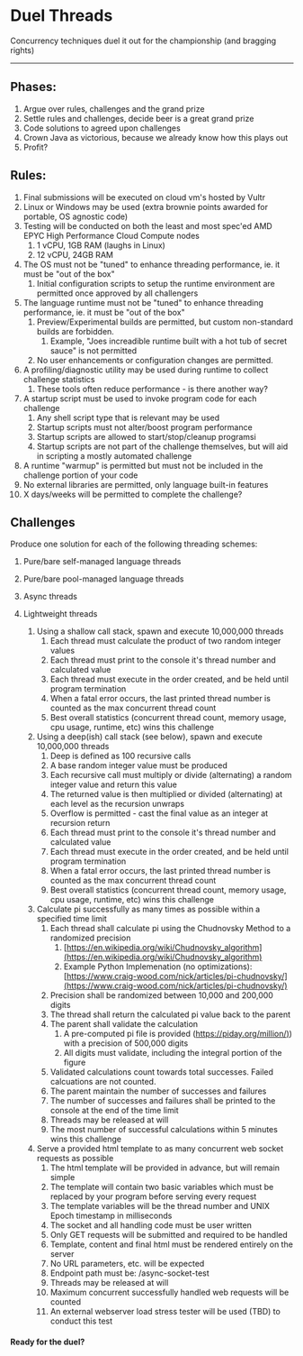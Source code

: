 # Duel Threads

Concurrency techniques duel it out for the championship (and bragging rights)

--------------------------------------------------------------------------------------------

## Phases:

1) Argue over rules, challenges and the grand prize
2) Settle rules and challenges, decide beer is a great grand prize
3) Code solutions to agreed upon challenges
4) Crown Java as victorious, because we already know how this plays out
5) Profit?

## Rules:

1) Final submissions will be executed on cloud vm's hosted by Vultr
2) Linux or Windows may be used (extra brownie points awarded for portable, OS agnostic code)
3) Testing will be conducted on both the least and most spec'ed AMD EPYC High Performance Cloud Compute nodes
    1) 1 vCPU, 1GB RAM (laughs in Linux)
    2) 12 vCPU, 24GB RAM
4) The OS must not be "tuned" to enhance threading performance, ie. it must be "out of the box"
    1) Initial configuration scripts to setup the runtime environment are permitted once approved by all challengers
5) The language runtime must not be "tuned" to enhance threading performance, ie. it must be "out of the box"
    1) Preview/Experimental builds are permitted, but custom non-standard builds are forbidden.
        1) Example, "Joes increadible runtime built with a hot tub of secret sauce" is not permitted
    3) No user enhancements or configuration changes are permitted.
6) A profiling/diagnostic utility may be used during runtime to collect challenge statistics
    1) These tools often reduce performance - is there another way?
7) A startup script must be used to invoke program code for each challenge
    1) Any shell script type that is relevant may be used
    2) Startup scripts must not alter/boost program performance
    3) Startup scripts are allowed to start/stop/cleanup programsi
    4) Startup scripts are not part of the challenge themselves, but will aid in scripting a mostly automated challenge
8) A runtime "warmup" is permitted but must not be included in the challenge portion of your code
9) No external libraries are permitted, only language built-in features
10) X days/weeks will be permitted to complete the challenge?

## Challenges

Produce one solution for each of the following threading schemes:

1) Pure/bare self-managed language threads
2) Pure/bare pool-managed language threads
3) Async threads
4) Lightweight threads

    1) Using a shallow call stack, spawn and execute 10,000,000 threads
        1) Each thread must calculate the product of two random integer values
        2) Each thread must print to the console it's thread number and calculated value
        3) Each thread must execute in the order created, and be held until program termination
        4) When a fatal error occurs, the last printed thread number is counted as the max concurrent thread count
        5) Best overall statistics (concurrent thread count, memory usage, cpu usage, runtime, etc) wins this challenge
    2) Using a deep(ish) call stack (see below), spawn and execute 10,000,000 threads
        1) Deep is defined as 100 recursive calls
        2) A base random integer value must be produced
        3) Each recursive call must multiply or divide (alternating) a random integer value and return this value
        4) The returned value is then multiplied or divided (alternating) at each level as the recursion unwraps
        5) Overflow is permitted - cast the final value as an integer at recursion return
        6) Each thread must print to the console it's thread number and calculated value
        7) Each thread must execute in the order created, and be held until program termination
        8) When a fatal error occurs, the last printed thread number is counted as the max concurrent thread count
        9) Best overall statistics (concurrent thread count, memory usage, cpu usage, runtime, etc) wins this challenge
    3) Calculate pi successfully as many times as possible within a specified time limit
        1) Each thread shall calculate pi using the Chudnovsky Method to a randomized precision
            1) [https://en.wikipedia.org/wiki/Chudnovsky_algorithm](https://en.wikipedia.org/wiki/Chudnovsky_algorithm)
            2) Example Python Implemenation (no optimizations): [https://www.craig-wood.com/nick/articles/pi-chudnovsky/](https://www.craig-wood.com/nick/articles/pi-chudnovsky/)
        2) Precision shall be randomized between 10,000 and 200,000 digits
        3) The thread shall return the calculated pi value back to the parent
        4) The parent shall validate the calculation
            1) A pre-computed pi file is provided ([https://piday.org/million/)](https://piday.org/million/)) with a precision of 500,000 digits
            2) All digits must validate, including the integral portion of the figure
        5) Validated calculations count towards total successes. Failed calcuations are not counted.
        6) The parent maintain the number of successes and failures
        7) The number of successes and failures shall be printed to the console at the end of the time limit
        8) Threads may be released at will
        9) The most number of successful calculations within 5 minutes wins this challenge
    4) Serve a provided html template to as many concurrent web socket requests as possible
        1) The html template will be provided in advance, but will remain simple
        2) The template will contain two basic variables which must be replaced by your program before serving every request
        3) The template variables will be the thread number and UNIX Epoch timestamp in milliseconds
        4) The socket and all handling code must be user written
        5) Only GET requests will be submitted and required to be handled
        6) Template, content and final html must be rendered entirely on the server
        7) No URL parameters, etc. will be expected
        8) Endpoint path must be: /async-socket-test
        9) Threads may be released at will
        10) Maximum concurrent successfully handled web requests will be counted
        11) An external webserver load stress tester will be used (TBD) to conduct this test

#### Ready for the duel?
